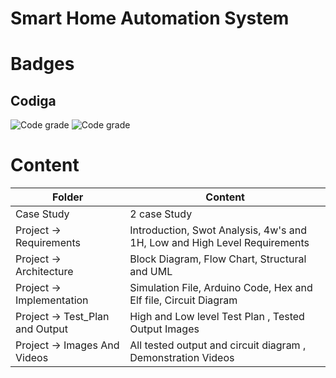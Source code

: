

# Smart Home Automation System
# Badges

## Codiga

![Code grade](https://api.codiga.io/project/31664/status/svg) ![Code grade](https://api.codiga.io/project/31664/score/svg)


# Content

|Folder	|Content |
|---- |----|
|Case Study	|2 case Study |
|Project -> Requirements |Introduction, Swot Analysis, 4w's and 1H, Low and High Level Requirements |
|Project -> Architecture |Block Diagram, Flow Chart, Structural and UML |
|Project -> Implementation |Simulation File, Arduino Code, Hex and Elf file, Circuit Diagram |
|Project -> Test_Plan and Output |High and Low level Test Plan , Tested Output Images |
|Project -> Images And Videos |All tested output and circuit diagram , Demonstration Videos |






